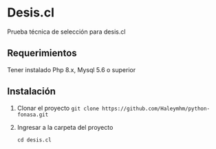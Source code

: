 
# Desis.cl
Prueba técnica de selección para desis.cl

## Requerimientos
Tener instalado Php 8.x,  Mysql 5.6 o superior

## Instalación

1. Clonar el proyecto
   ` git clone https://github.com/Haleymhm/python-fonasa.git `

2. Ingresar a la carpeta del proyecto
    ``` 
    cd desis.cl 
    ```